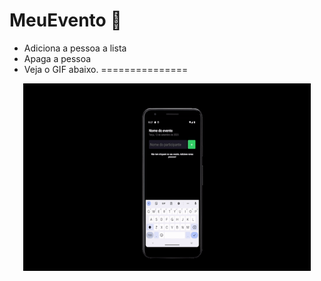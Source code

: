# MeuEvento :musical_keyboard:

* Adiciona a pessoa a lista
* Apaga a pessoa
* Veja o GIF abaixo.
===============
<p align="center">
  <img width="460" height="300" src="assets/view.gif">
</p>
